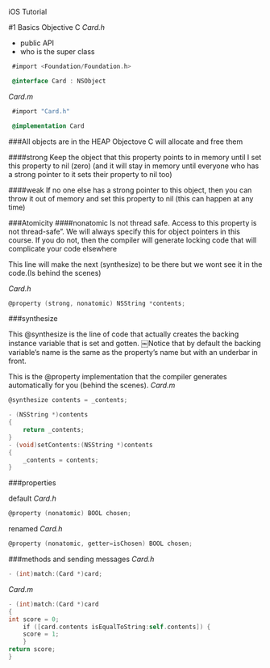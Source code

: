 iOS Tutorial

#1 Basics Objective C
*Card.h*
* public API
* who is the super class

```objective-c
 #import <Foundation/Foundation.h>

 @interface Card : NSObject

```

*Card.m* 
```objective-c
 #import "Card.h"

 @implementation Card

```  

###All objects are in the HEAP
Objectove C will allocate and free them

####strong
 Keep the object that this property points to in memory until I set this property to nil (zero)
(and it will stay in memory until everyone who has a strong pointer to it sets their property to nil too)

####weak
 If no one else has a strong pointer to this object, then you can throw it out of memory
and set this property to nil (this can happen at any time)

###Atomicity
####nonatomic
Is not thread safe.
Access to this property is not thread-safe”.
We will always specify this for object pointers in this course. If you do not, then the compiler will generate locking code that will complicate your code elsewhere

This line will make the next (synthesize) to be there but we wont see it in the code.(Is behind the scenes)

*Card.h*
```objective-c
@property (strong, nonatomic) NSString *contents;
```

###synthesize

This @synthesize is the line of code that actually creates the backing instance variable that is set and gotten.
￼Notice that by default the backing variable’s name is the same as the property’s name but with an underbar in front.


This is the @property implementation that the compiler generates automatically for you (behind the scenes).
*Card.m*
```objective-c
@synthesize contents = _contents;

- (NSString *)contents
{
    return _contents;
}
- (void)setContents:(NSString *)contents
{
    _contents = contents;
}
```

###properties

default
*Card.h*
```objective-c
@property (nonatomic) BOOL chosen;
```
renamed
*Card.h*
```objective-c
@property (nonatomic, getter=isChosen) BOOL chosen;

```
###methods and sending messages
*Card.h*
```objective-c
- (int)match:(Card *)card;
```

*Card.m*
```objective-c
- (int)match:(Card *)card
{
int score = 0;
￼￼￼￼if ([card.contents isEqualToString:self.contents]) {
    score = 1;
	}
return score;
}
```

